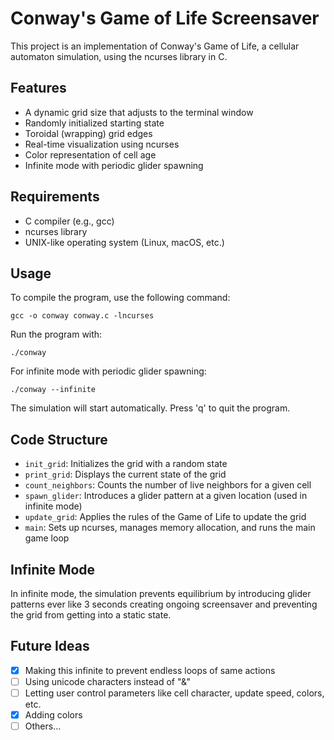 # Conway's Game of Life Screensaver

This project is an implementation of Conway's Game of Life, a cellular automaton simulation, using the ncurses library in C.

## Features

- A dynamic grid size that adjusts to the terminal window
- Randomly initialized starting state
- Toroidal (wrapping) grid edges
- Real-time visualization using ncurses
- Color representation of cell age
- Infinite mode with periodic glider spawning

## Requirements

- C compiler (e.g., gcc)
- ncurses library
- UNIX-like operating system (Linux, macOS, etc.)

## Usage

To compile the program, use the following command:
```
gcc -o conway conway.c -lncurses
```
Run the program with:
```
./conway
```
For infinite mode with periodic glider spawning:
```
./conway --infinite
```

The simulation will start automatically. Press 'q' to quit the program.

## Code Structure

- `init_grid`: Initializes the grid with a random state
- `print_grid`: Displays the current state of the grid
- `count_neighbors`: Counts the number of live neighbors for a given cell
- `spawn_glider`: Introduces a glider pattern at a given location (used in infinite mode)
- `update_grid`: Applies the rules of the Game of Life to update the grid
- `main`: Sets up ncurses, manages memory allocation, and runs the main game loop

## Infinite Mode

In infinite mode, the simulation prevents equilibrium by introducing glider patterns ever like 3 seconds creating ongoing screensaver and preventing the grid from getting into a static state.

## Future Ideas

- [x] Making this infinite to prevent endless loops of same actions
- [ ] Using unicode characters instead of "&"
- [ ] Letting user control parameters like cell character, update speed, colors, etc.
- [x] Adding colors
- [ ] Others...
